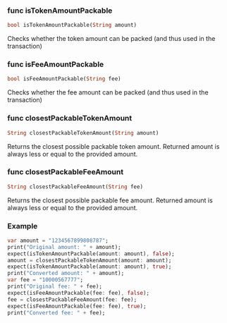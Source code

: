 ### func isTokenAmountPackable

```dart
bool isTokenAmountPackable(String amount)
```
Checks whether the token amount can be packed (and thus used in the transaction)

### func isFeeAmountPackable

```dart
bool isFeeAmountPackable(String fee)
```
Checks whether the fee amount can be packed (and thus used in the transaction)

### func closestPackableTokenAmount

```dart
String closestPackableTokenAmount(String amount)
```
Returns the closest possible packable token amount.
Returned amount is always less or equal to the provided amount.

### func closestPackableFeeAmount

```dart
String closestPackableFeeAmount(String fee)
```
Returns the closest possible packable fee amount.
Returned amount is always less or equal to the provided amount.

### Example
```dart
var amount = "1234567899808787";
print("Original amount: " + amount);
expect(isTokenAmountPackable(amount: amount), false);
amount = closestPackableTokenAmount(amount: amount);
expect(isTokenAmountPackable(amount: amount), true);
print("Converted amount: " + amount);
var fee = "10000567777";
print("Original fee: " + fee);
expect(isFeeAmountPackable(fee: fee), false);
fee = closestPackableFeeAmount(fee: fee);
expect(isFeeAmountPackable(fee: fee), true);
print("Converted fee: " + fee);
```
